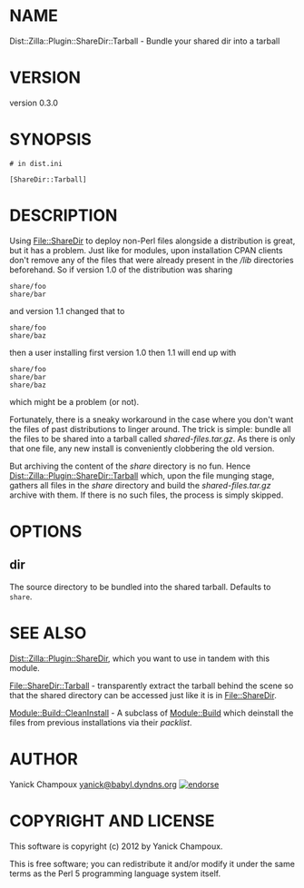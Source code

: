 # NAME

Dist::Zilla::Plugin::ShareDir::Tarball - Bundle your shared dir into a tarball

# VERSION

version 0.3.0

# SYNOPSIS

    # in dist.ini

    [ShareDir::Tarball]

# DESCRIPTION

Using [File::ShareDir](http://search.cpan.org/perldoc?File::ShareDir) to deploy non-Perl files alongside a distribution is
great, but it has a problem.  Just like for modules, upon installation CPAN clients
don't remove any of the files that were already present in the _/lib_
directories beforehand. So if version 1.0 of the distribution was sharing

    share/foo
    share/bar

and version 1.1 changed that to 

    share/foo
    share/baz

then a user installing first version 1.0 then 1.1 will end up with 

    share/foo
    share/bar
    share/baz

which might be a problem (or not).

Fortunately, there is a sneaky
workaround in the case where you don't want the files of past distributions to
linger around. The trick is simple: bundle all the files to be shared into
a tarball called _shared-files.tar.gz_.  As there is only that one file, any
new install is conveniently clobbering the old version. 

But archiving the content of the _share_ directory is no fun. Hence
[Dist::Zilla::Plugin::ShareDir::Tarball](http://search.cpan.org/perldoc?Dist::Zilla::Plugin::ShareDir::Tarball) which, upon the file munging stage, gathers all 
files in the _share_ directory and build the _shared-files.tar.gz_ archive
with them.  If there is no such files, the process is simply skipped.

# OPTIONS

## dir

The source directory to be bundled into the shared tarball. Defaults to
`share`.

# SEE ALSO

[Dist::Zilla::Plugin::ShareDir](http://search.cpan.org/perldoc?Dist::Zilla::Plugin::ShareDir), which you want to use in tandem with this
module.

[File::ShareDir::Tarball](http://search.cpan.org/perldoc?File::ShareDir::Tarball) - transparently extract the tarball behind the
scene so that the shared directory can be accessed just like it is in
[File::ShareDir](http://search.cpan.org/perldoc?File::ShareDir).

[Module::Build::CleanInstall](http://search.cpan.org/perldoc?Module::Build::CleanInstall) - A subclass of [Module::Build](http://search.cpan.org/perldoc?Module::Build) which
deinstall the files from previous installations via their _packlist_.

# AUTHOR

Yanick Champoux <yanick@babyl.dyndns.org> [![endorse](http://api.coderwall.com/yanick/endorsecount.png)](http://coderwall.com/yanick)

# COPYRIGHT AND LICENSE

This software is copyright (c) 2012 by Yanick Champoux.

This is free software; you can redistribute it and/or modify it under
the same terms as the Perl 5 programming language system itself.
